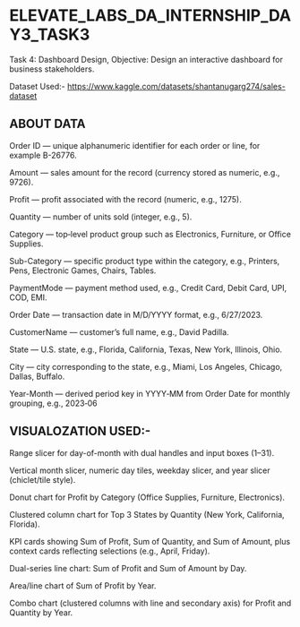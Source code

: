 # ELEVATE_LABS_DA_INTERNSHIP_DAY3_TASK3
Task 4: Dashboard Design, Objective: Design an interactive dashboard for business stakeholders.

Dataset Used:- https://www.kaggle.com/datasets/shantanugarg274/sales-dataset

## ABOUT DATA
Order ID — unique alphanumeric identifier for each order or line, for example B-26776.

Amount — sales amount for the record (currency stored as numeric, e.g., 9726).

Profit — profit associated with the record (numeric, e.g., 1275).

Quantity — number of units sold (integer, e.g., 5).

Category — top‑level product group such as Electronics, Furniture, or Office Supplies.

Sub-Category — specific product type within the category, e.g., Printers, Pens, Electronic Games, Chairs, Tables.

PaymentMode — payment method used, e.g., Credit Card, Debit Card, UPI, COD, EMI.

Order Date — transaction date in M/D/YYYY format, e.g., 6/27/2023.

CustomerName — customer’s full name, e.g., David Padilla.

State — U.S. state, e.g., Florida, California, Texas, New York, Illinois, Ohio.

City — city corresponding to the state, e.g., Miami, Los Angeles, Chicago, Dallas, Buffalo.

Year-Month — derived period key in YYYY‑MM from Order Date for monthly grouping, e.g., 2023‑06

## VISUALOZATION USED:-
Range slicer for day-of-month with dual handles and input boxes (1–31).

Vertical month slicer, numeric day tiles, weekday slicer, and year slicer (chiclet/tile style).

Donut chart for Profit by Category (Office Supplies, Furniture, Electronics).

Clustered column chart for Top 3 States by Quantity (New York, California, Florida).

KPI cards showing Sum of Profit, Sum of Quantity, and Sum of Amount, plus context cards reflecting selections (e.g., April, Friday).

Dual-series line chart: Sum of Profit and Sum of Amount by Day.

Area/line chart of Sum of Profit by Year.

Combo chart (clustered columns with line and secondary axis) for Profit and Quantity by Year.
